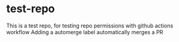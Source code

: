 # test-repo

This is a test repo, for testing repo permissions with github actions workflow
Adding a automerge label automatically  merges a PR
